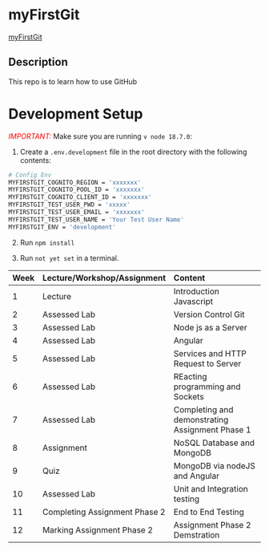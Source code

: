 # myFirstGit
[myFirstGit](https://github.com/luberechavarria/myFirstGit/new/master?readme=1)
## Description
This repo is to learn how to use GitHub

# Development Setup
<span style="color: red">*IMPORTANT:*</span> Make sure you are running `v node 18.7.0`:

1. Create a `.env.development` file in the root directory with the following contents:

```sh
# Config Env
MYFIRSTGIT_COGNITO_REGION = 'xxxxxxx'
MYFIRSTGIT_COGNITO_POOL_ID = 'xxxxxxx'
MYFIRSTGIT_COGNITO_CLIENT_ID = 'xxxxxxx'
MYFIRSTGIT_TEST_USER_PWD = 'xxxxx'
MYFIRSTGIT_TEST_USER_EMAIL = 'xxxxxxx'
MYFIRSTGIT_TEST_USER_NAME = 'Your Test User Name'
MYFIRSTGIT_ENV = 'development'
```
2. Run `npm install`
   
3. Run `not yet set` in a terminal.

|Week  |  Lecture/Workshop/Assignment| Content|
|:-----|:-------|:--------|
|1|   Lecture  |Introduction Javascript|
|2|Assessed Lab|Version Control Git    |
|3|Assessed Lab|Node js as a Server|
|4|Assessed Lab|Angular|
|5|Assessed Lab|Services and HTTP Request to Server|
|6|Assessed Lab|REacting programming and Sockets|
|7|Assessed Lab|Completing and demonstrating Assignment Phase 1|
|8|Assignment  |NoSQL Database and MongoDB|
|9|  Quiz      |MongoDB via nodeJS and Angular|
|10|Assessed Lab|Unit and Integration testing|
|11|Completing Assignment Phase 2|End to End Testing|
|12|Marking Assignment Phase 2|Assignment Phase 2 Demstration|
   
